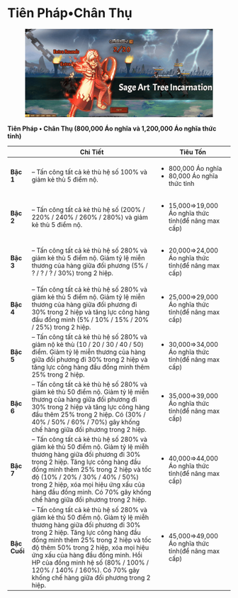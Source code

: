 # Tiên Pháp•Chân Thụ

<figure><img src="../../.gitbook/assets/Sage_Art_Tree.gif" alt=""><figcaption></figcaption></figure>

**Tiên Pháp • Chân Thụ (800,000 Áo nghĩa và 1,200,000 Áo nghĩa thức tỉnh)**

|              | **Chi Tiết**                                                                                                                                                                                                                                                                                                                                                                               | **Tiêu Tốn**                                                         |
| ------------ | ------------------------------------------------------------------------------------------------------------------------------------------------------------------------------------------------------------------------------------------------------------------------------------------------------------------------------------------------------------------------------------------ | -------------------------------------------------------------------- |
| **Bậc 1**    | – Tấn công tất cả kẻ thù hệ số 100% và giảm kẻ thù 5 điểm nộ.                                                                                                                                                                                                                                                                                                                              | <ul><li>800,000 Áo nghĩa</li><li>80,000 Áo nghĩa thức tỉnh</li></ul> |
| **Bậc 2**    | – Tấn công tất cả kẻ thù hệ số (200% / 220% / 240% / 260% / 280%) và giảm kẻ thù 5 điểm nộ.                                                                                                                                                                                                                                                                                                | <ul><li>15,000⇒19,000 Áo nghĩa thức tỉnh(để nâng max cấp)</li></ul>  |
| **Bậc 3**    | – Tấn công tất cả kẻ thù hệ số 280% và giảm kẻ thù 5 điểm nộ. Giảm tỷ lệ miễn thương của hàng giữa đối phương (5% / ? / ? / ? / 30%) trong 2 hiệp.                                                                                                                                                                                                                                         | <ul><li>20,000⇒24,000 Áo nghĩa thức tỉnh(để nâng max cấp)</li></ul>  |
| **Bậc 4**    | – Tấn công tất cả kẻ thù hệ số 280% và giảm kẻ thù 5 điểm nộ. Giảm tỷ lệ miễn thương của hàng giữa đối phương đi 30% trong 2 hiệp và tăng lực công hàng đầu đồng minh (5% / 10% / 15% / 20% / 25%) trong 2 hiệp.                                                                                                                                                                           | <ul><li>25,000⇒29,000 Áo nghĩa thức tỉnh(để nâng max cấp)</li></ul>  |
| **Bậc 5**    | – Tấn công tất cả kẻ thù hệ số 280% và giảm nộ kẻ thù (10 / 20 / 30 / 40 / 50) điểm. Giảm tỷ lệ miễn thương của hàng giữa đối phương đi 30% trong 2 hiệp và tăng lực công hàng đầu đồng minh thêm 25% trong 2 hiệp.                                                                                                                                                                        | <ul><li>30,000⇒34,000 Áo nghĩa thức tỉnh(để nâng max cấp)</li></ul>  |
| **Bậc 6**    | – Tấn công tất cả kẻ thù hệ số 280% và giảm kẻ thù 50 điểm nộ. Giảm tỷ lệ miễn thương của hàng giữa đối phương đi 30% trong 2 hiệp và tăng lực công hàng đầu thêm 25% trong 2 hiệp. Có (30% / 40% / 50% / 60% / 70%) gây khống chế hàng giữa đối phương trong 2 hiệp.                                                                                                                      | <ul><li>35,000⇒39,000 Áo nghĩa thức tỉnh(để nâng max cấp)</li></ul>  |
| **Bậc 7**    | – Tấn công tất cả kẻ thù hệ số 280% và giảm kẻ thù 50 điểm nộ. Giảm tỷ lệ miễh thương hàng giữa đối phương đi 30% trong 2 hiệp. Tăng lực công hàng đầu đồng minh thêm 25% trong 2 hiệp và tốc độ (10% / 20% / 30% / 40% / 50%) trong 2 hiệp, xóa mọi hiệu ứng xấu của hàng đầu đồng minh. Có 70% gây khống chế hàng giữa đối phương trong 2 hiệp.                                          | <ul><li>40,000⇒44,000 Áo nghĩa thức tỉnh(để nâng max cấp)</li></ul>  |
| **Bậc Cuối** | – Tấn công tất cả kẻ thù hệ số 280% và giảm kẻ thù 50 điểm nộ. Giảm tỷ lệ miễh thương hàng giữa đối phương đi 30% trong 2 hiệp. Tăng lực công hàng đầu đồng minh thêm 25% trong 2 hiệp và tốc độ thêm 50% trong 2 hiệp, xóa mọi hiệu ứng xấu của hàng đầu đồng minh. Hồi HP của đồng minh hệ số (80% / 100% / 120% / 140% / 160%). Có 70% gây khống chế hàng giữa đối phương trong 2 hiệp. | <ul><li>45,000⇒49,000 Áo nghĩa thức tỉnh(để nâng max cấp)</li></ul>  |
